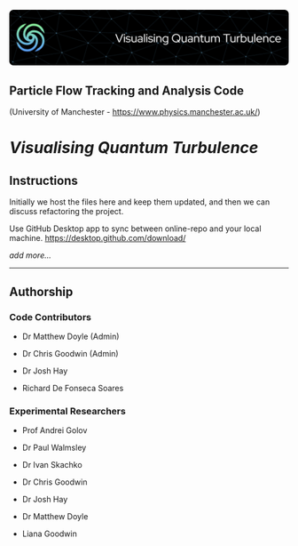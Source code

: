 ![Header](./github-header-image.png)

## Particle Flow Tracking and Analysis Code

(University of Manchester - https://www.physics.manchester.ac.uk/)

# *Visualising Quantum Turbulence*

## Instructions

Initially we host the files here and keep them updated, and then we can discuss refactoring the project.

Use GitHub Desktop app to sync between online-repo and your local machine. https://desktop.github.com/download/

*add more...*


---

## Authorship

### Code Contributors

- Dr Matthew Doyle (Admin)

- Dr Chris Goodwin (Admin)

- Dr Josh Hay

- Richard De Fonseca Soares

### Experimental Researchers

- Prof Andrei Golov

- Dr Paul Walmsley

- Dr Ivan Skachko

- Dr Chris Goodwin

- Dr Josh Hay

- Dr Matthew Doyle

- Liana Goodwin
